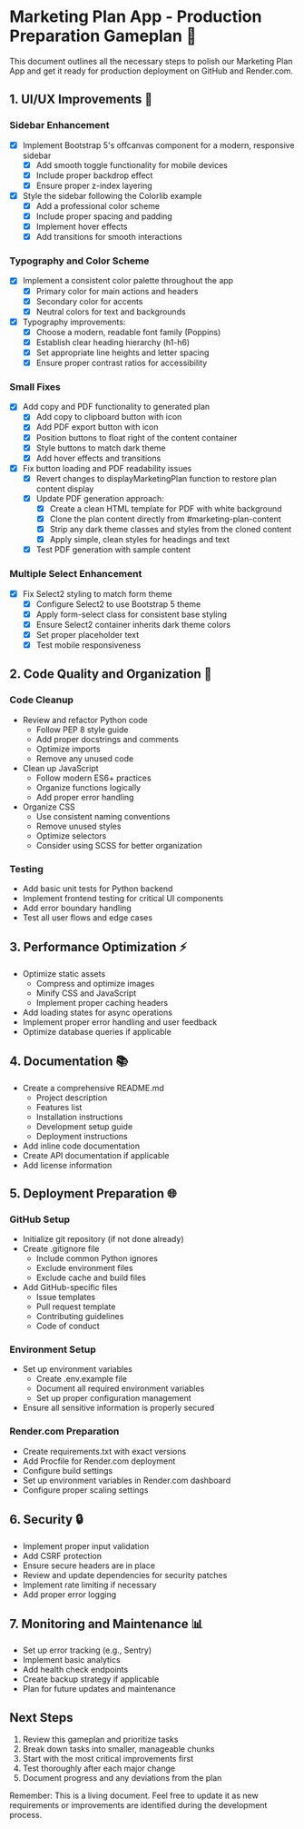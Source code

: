# Marketing Plan App - Production Preparation Gameplan 🚀

This document outlines all the necessary steps to polish our Marketing Plan App and get it ready for production deployment on GitHub and Render.com.

## 1. UI/UX Improvements 🎨

### Sidebar Enhancement
- [x] Implement Bootstrap 5's offcanvas component for a modern, responsive sidebar
  - [x] Add smooth toggle functionality for mobile devices
  - [x] Include proper backdrop effect
  - [x] Ensure proper z-index layering
- [x] Style the sidebar following the Colorlib example
  - [x] Add a professional color scheme
  - [x] Include proper spacing and padding
  - [x] Implement hover effects
  - [x] Add transitions for smooth interactions

### Typography and Color Scheme
- [x] Implement a consistent color palette throughout the app
  - [x] Primary color for main actions and headers
  - [x] Secondary color for accents
  - [x] Neutral colors for text and backgrounds
- [x] Typography improvements:
  - [x] Choose a modern, readable font family (Poppins)
  - [x] Establish clear heading hierarchy (h1-h6)
  - [x] Set appropriate line heights and letter spacing
  - [x] Ensure proper contrast ratios for accessibility

### Small Fixes
- [x] Add copy and PDF functionality to generated plan
  - [x] Add copy to clipboard button with icon
  - [x] Add PDF export button with icon
  - [x] Position buttons to float right of the content container
  - [x] Style buttons to match dark theme
  - [x] Add hover effects and transitions
- [x] Fix button loading and PDF readability issues
  - [x] Revert changes to displayMarketingPlan function to restore plan content display
  - [x] Update PDF generation approach:
    - [x] Create a clean HTML template for PDF with white background
    - [x] Clone the plan content directly from #marketing-plan-content
    - [x] Strip any dark theme classes and styles from the cloned content
    - [x] Apply simple, clean styles for headings and text
  - [x] Test PDF generation with sample content

### Multiple Select Enhancement
- [x] Fix Select2 styling to match form theme
  - [x] Configure Select2 to use Bootstrap 5 theme
  - [x] Apply form-select class for consistent base styling
  - [x] Ensure Select2 container inherits dark theme colors
  - [x] Set proper placeholder text
  - [x] Test mobile responsiveness

## 2. Code Quality and Organization 📝

### Code Cleanup
- Review and refactor Python code
  - Follow PEP 8 style guide
  - Add proper docstrings and comments
  - Optimize imports
  - Remove any unused code
- Clean up JavaScript
  - Follow modern ES6+ practices
  - Organize functions logically
  - Add proper error handling
- Organize CSS
  - Use consistent naming conventions
  - Remove unused styles
  - Optimize selectors
  - Consider using SCSS for better organization

### Testing
- Add basic unit tests for Python backend
- Implement frontend testing for critical UI components
- Add error boundary handling
- Test all user flows and edge cases

## 3. Performance Optimization ⚡

- Optimize static assets
  - Compress and optimize images
  - Minify CSS and JavaScript
  - Implement proper caching headers
- Add loading states for async operations
- Implement proper error handling and user feedback
- Optimize database queries if applicable

## 4. Documentation 📚

- Create a comprehensive README.md
  - Project description
  - Features list
  - Installation instructions
  - Development setup guide
  - Deployment instructions
- Add inline code documentation
- Create API documentation if applicable
- Add license information

## 5. Deployment Preparation 🌐

### GitHub Setup
- Initialize git repository (if not done already)
- Create .gitignore file
  - Include common Python ignores
  - Exclude environment files
  - Exclude cache and build files
- Add GitHub-specific files
  - Issue templates
  - Pull request template
  - Contributing guidelines
  - Code of conduct

### Environment Setup
- Set up environment variables
  - Create .env.example file
  - Document all required environment variables
  - Set up proper configuration management
- Ensure all sensitive information is properly secured

### Render.com Preparation
- Create requirements.txt with exact versions
- Add Procfile for Render.com deployment
- Configure build settings
- Set up environment variables in Render.com dashboard
- Configure proper scaling settings

## 6. Security 🔒

- Implement proper input validation
- Add CSRF protection
- Ensure secure headers are in place
- Review and update dependencies for security patches
- Implement rate limiting if necessary
- Add proper error logging

## 7. Monitoring and Maintenance 📊

- Set up error tracking (e.g., Sentry)
- Implement basic analytics
- Add health check endpoints
- Create backup strategy if applicable
- Plan for future updates and maintenance

## Next Steps

1. Review this gameplan and prioritize tasks
2. Break down tasks into smaller, manageable chunks
3. Start with the most critical improvements first
4. Test thoroughly after each major change
5. Document progress and any deviations from the plan

Remember: This is a living document. Feel free to update it as new requirements or improvements are identified during the development process.
